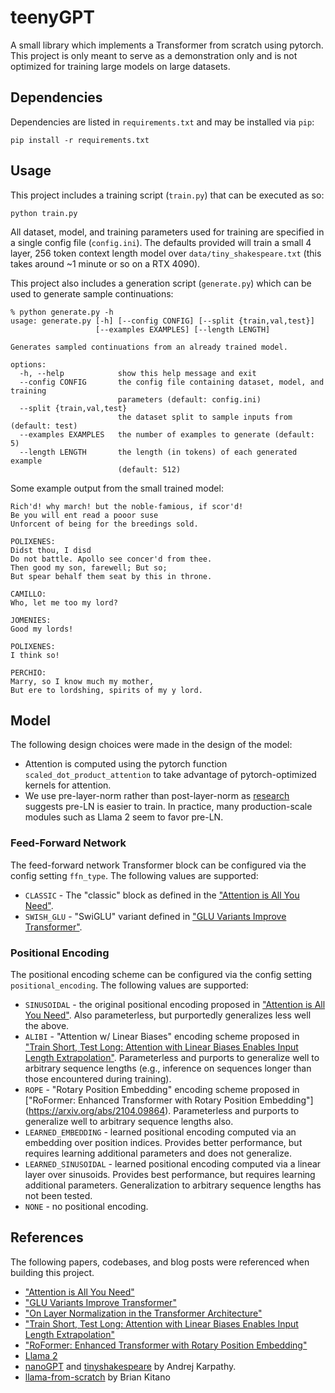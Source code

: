 # teenyGPT

A small library which implements a Transformer from scratch using pytorch. This
project is only meant to serve as a demonstration only and is not optimized for
training large models on large datasets.

## Dependencies

Dependencies are listed in `requirements.txt` and may be installed via `pip`:

```
pip install -r requirements.txt
```

## Usage

This project includes a training script (`train.py`) that can be executed as so:

```
python train.py
```

All dataset, model, and training parameters used for training are specified in a
single config file (`config.ini`). The defaults provided will train a small 4
layer, 256 token context length model over `data/tiny_shakespeare.txt` (this
takes around ~1 minute or so on a RTX 4090).

This project also includes a generation script (`generate.py`) which can be used
to generate sample continuations:

```
% python generate.py -h
usage: generate.py [-h] [--config CONFIG] [--split {train,val,test}]
                   [--examples EXAMPLES] [--length LENGTH]

Generates sampled continuations from an already trained model.

options:
  -h, --help            show this help message and exit
  --config CONFIG       the config file containing dataset, model, and training
                        parameters (default: config.ini)
  --split {train,val,test}
                        the dataset split to sample inputs from (default: test)
  --examples EXAMPLES   the number of examples to generate (default: 5)
  --length LENGTH       the length (in tokens) of each generated example
                        (default: 512)
```

Some example output from the small trained model:

```
Rich'd! why march! but the noble-famious, if scor'd!
Be you will ent read a pooor suse
Unforcent of being for the breedings sold.

POLIXENES:
Didst thou, I disd
Do not battle. Apollo see concer'd from thee.
Then good my son, farewell; But so;
But spear behalf them seat by this in throne.

CAMILLO:
Who, let me too my lord?

JOMENIES:
Good my lords!

POLIXENES:
I think so!

PERCHIO:
Marry, so I know much my mother,
But ere to lordshing, spirits of my y lord.
```

## Model

The following design choices were made in the design of the model:

* Attention is computed using the pytorch function
  `scaled_dot_product_attention` to take advantage of pytorch-optimized kernels
  for attention.
* We use pre-layer-norm rather than post-layer-norm as
  [research](https://arxiv.org/abs/2002.04745) suggests pre-LN is easier to
  train. In practice, many production-scale modules such as Llama 2 seem to
  favor pre-LN.

### Feed-Forward Network

The feed-forward network Transformer block can be configured via the config
setting `ffn_type`. The following values are supported:

* `CLASSIC` - The "classic" block as defined in the ["Attention is All You
  Need"](https://arxiv.org/abs/1706.03762).
* `SWISH_GLU` - "SwiGLU" variant defined in ["GLU Variants Improve
  Transformer"](https://arxiv.org/abs/2002.05202).

### Positional Encoding

The positional encoding scheme can be configured via the config setting
`positional_encoding`. The following values are supported:

* `SINUSOIDAL` - the original positional encoding proposed in
  ["Attention is All You Need"](https://arxiv.org/abs/1706.03762). Also
  parameterless, but purportedly generalizes less well the above.
* `ALIBI` - "Attention w/ Linear Biases" encoding scheme proposed in
  ["Train Short, Test Long: Attention with Linear Biases Enables Input Length
  Extrapolation"](https://arxiv.org/abs/2108.12409). Parameterless and purports
  to generalize
  well to arbitrary sequence lengths (e.g., inference on sequences longer
  than those encountered during training).
* `ROPE` - "Rotary Position Embedding" encoding scheme proposed in
  ["RoFormer: Enhanced Transformer with Rotary Position Embedding"]
  (https://arxiv.org/abs/2104.09864). Parameterless and purports to generalize
  well to arbitrary sequence lengths also.
* `LEARNED_EMBEDDING` - learned positional encoding computed via an embedding
  over position indices. Provides better performance, but requires learning
  additional parameters and does not generalize.
* `LEARNED_SINUSOIDAL` - learned positional encoding computed via a linear
  layer over sinusoids. Provides best performance, but requires learning
  additional parameters. Generalization to arbitrary sequence lengths has not
  been tested.
* `NONE` - no positional encoding.

## References

The following papers, codebases, and blog posts were referenced when building
this project.

* ["Attention is All You Need"](https://arxiv.org/abs/1706.03762)
* ["GLU Variants Improve Transformer"](https://arxiv.org/abs/2002.05202)
* ["On Layer Normalization in the Transformer
  Architecture"](https://arxiv.org/abs/2002.04745)
* ["Train Short, Test Long: Attention with Linear Biases Enables Input Length
  Extrapolation"](https://arxiv.org/abs/2108.12409)
* ["RoFormer: Enhanced Transformer with Rotary Position
  Embedding"](https://arxiv.org/abs/2104.09864)
* [Llama 2](https://github.com/facebookresearch/llama)
* [nanoGPT](https://github.com/karpathy/nanoGPT) and
  [tinyshakespeare](https://github.com/karpathy/char-rnn/blob/master/data/tinyshakespeare/input.txt)
  by Andrej Karpathy.
* [llama-from-scratch](https://github.com/bkitano/llama-from-scratch) by Brian Kitano
